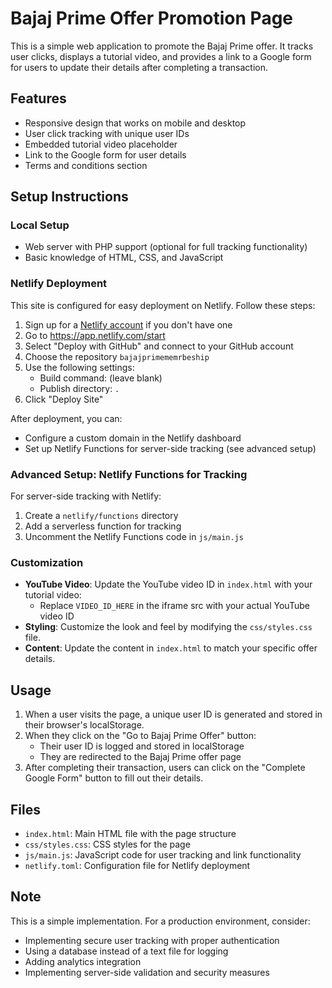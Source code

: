 # Bajaj Prime Offer Promotion Page

This is a simple web application to promote the Bajaj Prime offer. It tracks user clicks, displays a tutorial video, and provides a link to a Google form for users to update their details after completing a transaction.

## Features

- Responsive design that works on mobile and desktop
- User click tracking with unique user IDs
- Embedded tutorial video placeholder
- Link to the Google form for user details
- Terms and conditions section

## Setup Instructions

### Local Setup

- Web server with PHP support (optional for full tracking functionality)
- Basic knowledge of HTML, CSS, and JavaScript

### Netlify Deployment

This site is configured for easy deployment on Netlify. Follow these steps:

1. Sign up for a [Netlify account](https://app.netlify.com/signup) if you don't have one
2. Go to https://app.netlify.com/start
3. Select "Deploy with GitHub" and connect to your GitHub account
4. Choose the repository `bajajprimememrbeship`
5. Use the following settings:
   - Build command: (leave blank)
   - Publish directory: `.`
6. Click "Deploy Site"

After deployment, you can:
- Configure a custom domain in the Netlify dashboard
- Set up Netlify Functions for server-side tracking (see advanced setup)

### Advanced Setup: Netlify Functions for Tracking

For server-side tracking with Netlify:

1. Create a `netlify/functions` directory
2. Add a serverless function for tracking
3. Uncomment the Netlify Functions code in `js/main.js`

### Customization

- **YouTube Video**: Update the YouTube video ID in `index.html` with your tutorial video:
   - Replace `VIDEO_ID_HERE` in the iframe src with your actual YouTube video ID
- **Styling**: Customize the look and feel by modifying the `css/styles.css` file.
- **Content**: Update the content in `index.html` to match your specific offer details.

## Usage

1. When a user visits the page, a unique user ID is generated and stored in their browser's localStorage.
2. When they click on the "Go to Bajaj Prime Offer" button:
   - Their user ID is logged and stored in localStorage
   - They are redirected to the Bajaj Prime offer page
3. After completing their transaction, users can click on the "Complete Google Form" button to fill out their details.

## Files

- `index.html`: Main HTML file with the page structure
- `css/styles.css`: CSS styles for the page
- `js/main.js`: JavaScript code for user tracking and link functionality
- `netlify.toml`: Configuration file for Netlify deployment

## Note

This is a simple implementation. For a production environment, consider:
- Implementing secure user tracking with proper authentication
- Using a database instead of a text file for logging
- Adding analytics integration
- Implementing server-side validation and security measures 